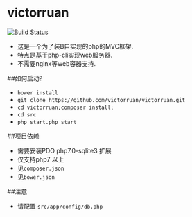 # victorruan
[![Build Status](https://travis-ci.org/victorruan/victorruan.svg?branch=master)](https://travis-ci.org/victorruan/victorruan)

* 这是一个为了装B自实现的php的MVC框架.
* 特点是基于php-cli实现web服务器.
* 不需要nginx等web容器支持.

##如何启动?
* ```bower install```
* ```git clone https://github.com/victorruan/victorruan.git```
* ```cd victorruan;composer install;```
* ```cd src```
* ```php start.php start``` 

##项目依赖
* 需要安装PDO php7.0-sqlite3 扩展
* 仅支持php7 以上
* 见`composer.json`
* 见`bower.json`

##注意
* 请配置 ```src/app/config/db.php```
